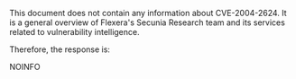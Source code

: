 This document does not contain any information about CVE-2004-2624. It is a general overview of Flexera's Secunia Research team and its services related to vulnerability intelligence.

Therefore, the response is:

NOINFO